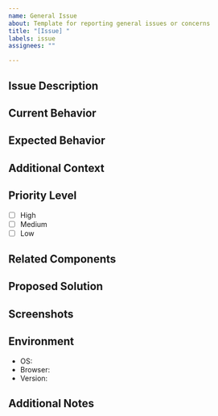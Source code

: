 ```yaml
---
name: General Issue
about: Template for reporting general issues or concerns
title: "[Issue] "
labels: issue
assignees: ""

---
```


## Issue Description
<!-- Provide a clear and concise description of the issue -->

## Current Behavior
<!-- Describe what is currently happening -->

## Expected Behavior
<!-- Describe what you expected to happen -->

## Additional Context
<!-- Add any other context about the issue here -->

## Priority Level
<!-- Select the appropriate priority level -->
- [ ] High
- [ ] Medium
- [ ] Low

## Related Components
<!-- List any related components or areas affected -->

## Proposed Solution
<!-- If you have any suggestions for solving the issue -->

## Screenshots
<!-- If applicable, add screenshots to help explain the issue -->

## Environment
<!-- If relevant, include environment details -->
- OS:
- Browser:
- Version:

## Additional Notes
<!-- Any additional information that might be helpful -->